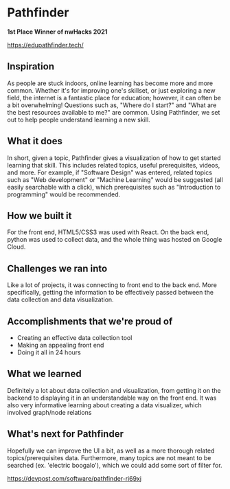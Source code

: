 # Pathfinder

**1st Place Winner of nwHacks 2021**

https://edupathfinder.tech/

## Inspiration

As people are stuck indoors, online learning has become more and more common. Whether it's for improving one's skillset, or just exploring a new field, the internet is a fantastic place for education; however, it can often be a bit overwhelming! Questions such as, "Where do I start?" and "What are the best resources available to me?" are common. Using Pathfinder, we set out to help people understand learning a new skill.

## What it does

In short, given a topic, Pathfinder gives a visualization of how to get started learning that skill. This includes related topics, useful prerequisites, videos, and more. For example, if "Software Design" was entered, related topics such as "Web development" or "Machine Learning" would be suggested (all easily searchable with a click), which prerequisites such as "Introduction to programming" would be recommended.

## How we built it

For the front end, HTML5/CSS3 was used with React. On the back end, python was used to collect data, and the whole thing was hosted on Google Cloud.

## Challenges we ran into

Like a lot of projects, it was connecting to front end to the back end. More specifically, getting the information to be effectively passed between the data collection and data visualization.

## Accomplishments that we're proud of

- Creating an effective data collection tool
- Making an appealing front end
- Doing it all in 24 hours

## What we learned

Definitely a lot about data collection and visualization, from getting it on the backend to displaying it in an understandable way on the front end. It was also very informative learning about creating a data visualizer, which involved graph/node relations

## What's next for Pathfinder

Hopefully we can improve the UI a bit, as well as a more thorough related topics/prerequisites data. Furthermore, many topics are not meant to be searched (ex. 'electric boogalo'), which we could add some sort of filter for.

https://devpost.com/software/pathfinder-ri69xj
